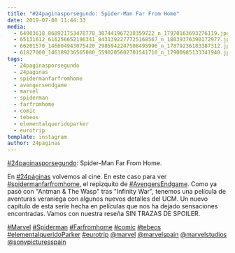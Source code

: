 ```yaml
---
title: "#24paginasporsegundo: Spider-Man Far From Home"
date: 2019-07-08 11:44:33
media: 
  - 64903618_868921753478778_387441967238359722_n_17970163693276119.jpg
  - 65131612_616256652196341_8431392277725168567_n_18039376390172977.jpg
  - 66201570_146604943075420_2985942247508495996_n_17879236183387312.jpg
  - 61827000_146189236565080_5590205602701541710_n_17900985133341940.jpg
tags: 
  - 24paginasporsegundo
  - 24paginas
  - spidermanfarfromhome
  - avengersendgame
  - marvel
  - spiderman
  - farfromhome
  - comic
  - tebeos
  - elementalqueridoparker
  - eurotrip
template: instagram
author: 24paginas
---
```


[#24paginasporsegundo](/tags/24paginasporsegundo): Spider-Man Far From Home.

En [#24páginas](/tags/24paginas) volvemos al cine. En este caso para ver [#spidermanfarfromhome](/tags/spidermanfarfromhome),  el repizquito de [#AvengersEndgame](/tags/avengersendgame). Como ya pasó con "Antman & The Wasp" tras "Infinity War", tenemos una película de aventuras veraniega con algunos nuevos detalles del UCM. Un nuevo capítulo de esta serie hecha en películas que nos ha dejado sensaciones encontradas. Vamos con nuestra reseña SIN TRAZAS DE SPOILER.

[#Marvel](/tags/marvel) [#Spiderman](/tags/spiderman) [#Farfromhome](/tags/farfromhome) [#comic](/tags/comic) [#tebeos](/tags/tebeos) [#elementalqueridoParker](/tags/elementalqueridoparker) [#eurotrip](/tags/eurotrip) [@marvel](https://instagram.com/marvel) [@marvelspain](https://instagram.com/marvelspain) [@marvelstudios](https://instagram.com/marvelstudios) [@sonypicturesspain](https://instagram.com/sonypicturesspain)
